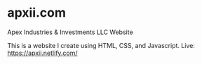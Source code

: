 # apxii.com
Apex Industries & Investments LLC Website

This is a website I create using HTML, CSS, and Javascript. 
Live: https://apxii.netlify.com/
